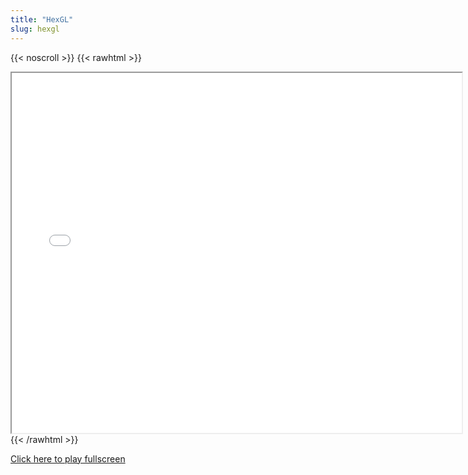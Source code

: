 ```yaml
---
title: "HexGL"
slug: hexgl
---
```


{{< noscroll >}}
{{< rawhtml >}}
<iframe width="720" height="576" name="iframe" src="/cjs-garchive/hexgl/index.html"></iframe>
{{< /rawhtml >}}

[Click here to play fullscreen](/cjs-garchive/hexgl)